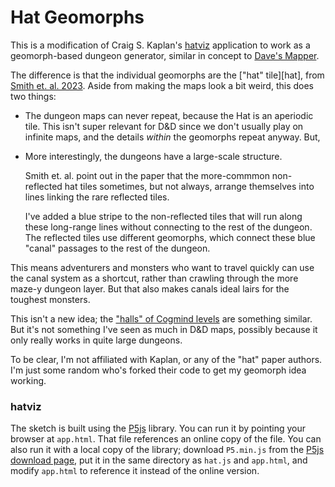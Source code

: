 # Hat Geomorphs

This is a modification of Craig S. Kaplan's [hatviz][hatviz] application to work
as a geomorph-based dungeon generator, similar in concept to [Dave's Mapper][daves].

The difference is that the individual geomorphs are the ["hat" tile][hat],
from [Smith et. al. 2023][hat-paper]. Aside from making the maps look a bit
weird, this does two things:

* The dungeon maps can never repeat, because the Hat is an aperiodic tile.
  This isn't super relevant for D&D since we don't usually play on infinite
  maps, and the details _within_ the geomorphs repeat anyway. But,

* More interestingly, the dungeons have a large-scale structure.

  Smith et. al. point out in the paper that the more-commmon non-reflected hat
  tiles sometimes, but not always, arrange themselves into lines linking the
  rare reflected tiles.

  I've added a blue stripe to the non-reflected tiles that will run along these
  long-range lines without connecting to the rest of the dungeon. The reflected
  tiles use different geomorphs, which connect these blue "canal" passages to
  the rest of the dungeon.

This means adventurers and monsters who want to travel quickly can use the
canal system as a shortcut, rather than crawling through the more maze-y
dungeon layer. But that also makes canals ideal lairs for the toughest
monsters.

This isn't a new idea; the ["halls" of Cogmind levels][cogmind-halls] are something
similar. But it's not something I've seen as much in D&D maps, possibly because it
only really works in quite large dungeons.

To be clear, I'm not affiliated with Kaplan, or any of the "hat" paper authors.
I'm just some random who's forked their code to get my geomorph idea working.


[hatviz]: https://cs.uwaterloo.ca/~csk/hat/app.html
[daves]: https://davesmapper.com
[hat-paper]: https://arxiv.org/abs/2303.10798
[cogmind-halls]: https://www.gridsagegames.com/blog/2014/06/mapgen-tunneling-algorithm/

### hatviz

The sketch is built using the [P5js](https://p5js.org/) library.  You can run it by pointing your browser at `app.html`.  That file references an online copy of the file.  You can also run it with a local copy of the library; download `P5.min.js` from the [P5js download page](https://p5js.org/download/), put it in the same directory as `hat.js` and `app.html`, and modify `app.html` to reference it instead of the online version.
